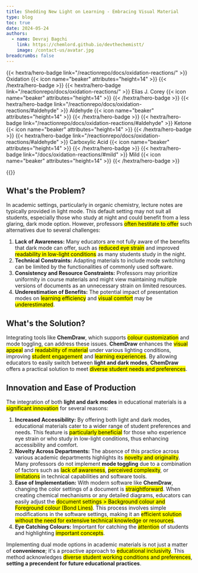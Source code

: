 ```yaml
---
title: Shedding New Light on Learning - Embracing Visual Material
type: blog
toc: true
date: 2024-05-24
authors:
  - name: Devraj Bagchi
    link: https://chemlord.github.io/devthechemistt/
    image: /contact-us/avatar.jpg
breadcrumbs: false
---
```

<div style="text-align: left; margin-top: 0.2em;">
{{< hextra/hero-badge link="/reactionrepo/docs/oxidation-reactions/" >}}
  <span>Oxidation</span>
  {{< icon name="beaker" attributes="height=14" >}}
{{< /hextra/hero-badge >}}
{{< hextra/hero-badge link="/reactionrepo/docs/oxidation-reactions/" >}}
  <span>Elias J. Corey</span>
  {{< icon name="beaker" attributes="height=14" >}}
{{< /hextra/hero-badge >}}
{{< hextra/hero-badge link="/reactionrepo/docs/oxidation-reactions/#aldehyde" >}}
  <span>Aldehyde</span>
  {{< icon name="beaker" attributes="height=14" >}}
{{< /hextra/hero-badge >}}
{{< hextra/hero-badge link="/reactionrepo/docs/oxidation-reactions/#aldehyde" >}}
  <span>Ketone</span>
  {{< icon name="beaker" attributes="height=14" >}}
{{< /hextra/hero-badge >}}
{{< hextra/hero-badge link="/reactionrepo/docs/oxidation-reactions/#aldehyde" >}}
  <span>Carboxylic Acid</span>
  {{< icon name="beaker" attributes="height=14" >}}
{{< /hextra/hero-badge >}}
{{< hextra/hero-badge link="/docs/oxidation-reactions/#mild" >}}
  <span>Mild</span>
  {{< icon name="beaker" attributes="height=14" >}}
{{< /hextra/hero-badge >}}
</div>

{{<figure-dynamic-toggle
    dark-src="diene.jpg"
    light-src="diene.jpg"
    width="700"
    >}}

## What's the Problem?

In academic settings, particularly in organic chemistry, lecture notes are typically provided in light mode. This default setting may not suit all students, especially those who study at night and could benefit from a less glaring, dark mode option. However, professors <mark>often hestitate to offer</mark> such alternatives due to several challenges:

1. **Lack of Awareness:** Many educators are not fully aware of the benefits that dark mode can offer, such as <mark>reduced eye strain</mark> and improved <mark>readability in low-light conditions</mark> as many students study in the night.
2. **Technical Constraints:** Adapting materials to include mode switching can be limited by the functionalities of commonly used software.
3. **Consistency and Resource Constraints:** Professors may prioritize uniformity in course materials and might view maintaining multiple versions of documents as an unnecessary strain on limited resources.
4. **Underestimation of Benefits:** The potential impact of presentation modes on <mark>learning efficiency</mark> and <mark>visual comfort</mark> may be <mark>underestimated</mark>.

## What's the Solution?

Integrating tools like **ChemDraw**, which supports <mark>colour customization</mark> and mode toggling, can address these issues. **ChemDraw** enhances the <mark>visual appeal</mark> and <mark>readability of material</mark> under various lighting conditions, improving <mark>student engagement</mark> and <mark>learning experiences</mark>. By allowing educators to easily switch between **light and dark modes**, **ChemDraw** offers a practical solution to meet <mark>diverse student needs and preferences</mark>.

## Innovation and Ease of Production

The integration of both **light and dark modes** in educational materials is a <mark>significant innovation</mark> for several reasons:

1. **Increased Accessibility:** By offering both light and dark modes, educational materials cater to a wider range of student preferences and needs. This feature is <mark>particularly beneficial</mark> for those who experience eye strain or who study in low-light conditions, thus enhancing accessibility and comfort.
2. **Novelty Across Departments:** The absence of this practice across various academic departments highlights its <mark>novelty and originality</mark>. Many professors do not implement **mode toggling** due to a combination of factors such as <mark>lack of awareness</mark>, <mark>perceived complexity</mark>, or <mark>limitations</mark> in technical capabilities and software tools.
3. **Ease of Implementation:** With modern software like **ChemDraw**, changing the color settings of a document is <mark>straightforward</mark>. When creating chemical mechanisms or any detailed diagrams, educators can easily adjust the <mark>document settings > Background colour and Foreground colour (Bond Lines)</mark>. This process involves simple modifications in the software settings, making it an <mark>efficient solution without the need for extensive technical knowledge or resources</mark>.
4. **Eye Catching Colours:** Important for catching the <mark>attention</mark> of students and highlighting <mark>important concepts</mark>.

Implementing dual mode options in academic materials is not just a matter of **convenience**; it's a proactive approach to <mark>educational inclusivity</mark>. This method acknowledges <mark>diverse student working conditions and preferences</mark>, **setting a precendent for future educational practices**.